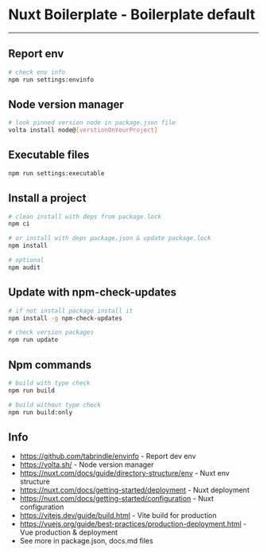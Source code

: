 # Nuxt Boilerplate - Boilerplate default

---

## Report env

```bash
# check env info
npm run settings:envinfo
```

## Node version manager

```bash
# look pinned version node in package.json file
volta install node@[verstionOnYourProject]
```

## Executable files

```sh
npm run settings:executable
```

## Install a project

```bash
# clean install with deps from package.lock
npm ci
```

```bash
# or install with deps package.json & update package.lock
npm install
```

```bash
# optional
npm audit
```

## Update with npm-check-updates

```bash
# if not install package install it
npm install -g npm-check-updates
```

```bash
# check version packages
npm run update
```

## Npm commands

```sh
# build with type check
npm run build
```

```sh
# build without type check
npm run build:only
```

## Info

- https://github.com/tabrindle/envinfo - Report dev env
- https://volta.sh/ - Node version manager
- https://nuxt.com/docs/guide/directory-structure/env - Nuxt env structure
- https://nuxt.com/docs/getting-started/deployment - Nuxt deployment
- https://nuxt.com/docs/getting-started/configuration - Nuxt configuration
- https://vitejs.dev/guide/build.html - Vite build for production
- https://vuejs.org/guide/best-practices/production-deployment.html - Vue production & deployment
- See more in package.json, docs.md files
